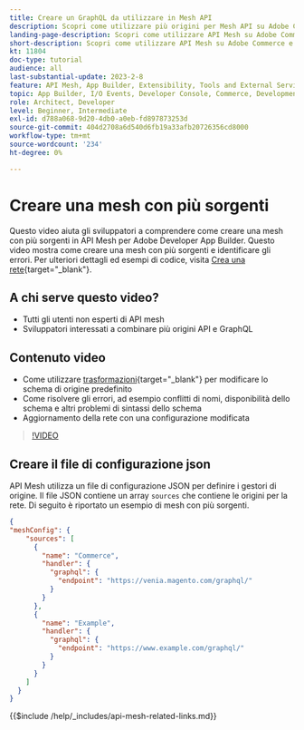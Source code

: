 ```yaml
---
title: Creare un GraphQL da utilizzare in Mesh API
description: Scopri come utilizzare più origini per Mesh API su Adobe Commerce e  [!DNL Adobe App Builder]. Scopri alcuni errori comuni e come risolverli.
landing-page-description: Scopri come utilizzare API Mesh su Adobe Commerce e  [!DNL Adobe App Builder]. Scopri come creare una rete con più origini e come risolvere alcuni errori comuni.
short-description: Scopri come utilizzare API Mesh su Adobe Commerce e  [!DNL Adobe App Builder]. Scopri come creare una rete con più origini e come risolvere alcuni errori comuni.
kt: 11804
doc-type: tutorial
audience: all
last-substantial-update: 2023-2-8
feature: API Mesh, App Builder, Extensibility, Tools and External Services, Backend Development
topic: App Builder, I/O Events, Developer Console, Commerce, Development, Integrations
role: Architect, Developer
level: Beginner, Intermediate
exl-id: d788a068-9d20-4db0-a0eb-fd897873253d
source-git-commit: 404d2708a6d540d6fb19a33afb20726356cd8000
workflow-type: tm+mt
source-wordcount: '234'
ht-degree: 0%

---
```


# Creare una mesh con più sorgenti

Questo video aiuta gli sviluppatori a comprendere come creare una mesh con più sorgenti in API Mesh per Adobe Developer App Builder. Questo video mostra come creare una mesh con più sorgenti e identificare gli errori. Per ulteriori dettagli ed esempi di codice, visita [Crea una rete](https://developer.adobe.com/graphql-mesh-gateway/gateway/create-mesh/#create-a-mesh-1){target="_blank"}.

## A chi serve questo video?

* Tutti gli utenti non esperti di API mesh
* Sviluppatori interessati a combinare più origini API e GraphQL

## Contenuto video

* Come utilizzare [trasformazioni](https://developer.adobe.com/graphql-mesh-gateway/gateway/transforms/){target="_blank"} per modificare lo schema di origine predefinito
* Come risolvere gli errori, ad esempio conflitti di nomi, disponibilità dello schema e altri problemi di sintassi dello schema
* Aggiornamento della rete con una configurazione modificata

>[!VIDEO](https://video.tv.adobe.com/v/3419788?quality=12&learn=on&captions=ita)

## Creare il file di configurazione json

API Mesh utilizza un file di configurazione JSON per definire i gestori di origine. Il file JSON contiene un array `sources` che contiene le origini per la rete. Di seguito è riportato un esempio di mesh con più sorgenti.

```json
{
"meshConfig": {
    "sources": [
      {
        "name": "Commerce",
        "handler": {
          "graphql": {
            "endpoint": "https://venia.magento.com/graphql/"
          }
        }
      },
      {
        "name": "Example",
        "handler": {
          "graphql": {
            "endpoint": "https://www.example.com/graphql/"
          }
        }
      }
    ]
  }
}
```

{{$include /help/_includes/api-mesh-related-links.md}}
